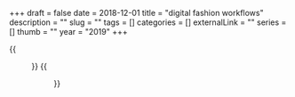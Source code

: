 +++ 
draft = false
date = 2018-12-01 
title = "digital fashion workflows"
description = ""
slug = "" 
tags = []
categories = []
externalLink = ""
series = []
thumb = ""
year = "2019"
+++

{{<figure src="/images/digital-fashion-workflows/fashion-design-workflows.png" caption="fashion design workflows" width="100%">}}
{{<figure src="/images/she-programs-the-code/sptc_7.jpg" caption="She Programs the Code." width="100%">}}